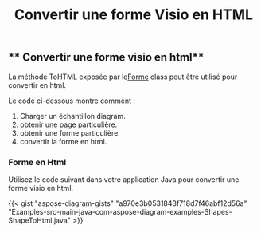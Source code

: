 ﻿---
title: Convertir une forme Visio en HTML
type: docs
weight: 10
url: /fr/java/convert-a-visio-shape-to-html/
description: Cette section explique comment convertir une forme visio en html avec Aspose.Diagram.
---
## ** Convertir une forme visio en html**
 La méthode ToHTML exposée par le[Forme](http://www.aspose.com/api/java/diagram/com.aspose.diagram/shape) class peut être utilisé pour convertir en html.

Le code ci-dessous montre comment :

1. Charger un échantillon diagram.
1. obtenir une page particulière.
1. obtenir une forme particulière.
1. convertir la forme en html.
### **Forme en Html**
Utilisez le code suivant dans votre application Java pour convertir une forme visio en html.

{{< gist "aspose-diagram-gists" "a970e3b0531843f718d7f46abf12d56a" "Examples-src-main-java-com-aspose-diagram-examples-Shapes-ShapeToHtml.java" >}}


